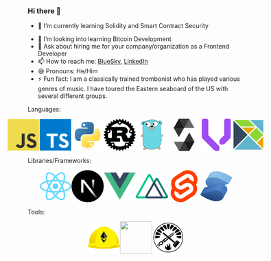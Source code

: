 ### Hi there 👋

<!-- 🔭 I’m currently working on -->
- 🌱 I’m currently learning Solidity and Smart Contract Security
<!-- - 👯 I’m looking to collaborate on ... -->
- 🤔 I’m looking into learning Bitcoin Development
- 💬 Ask about hiring me for your company/organization as a Frontend Developer
- 📫 How to reach me: [BlueSky](https://bsky.app/profile/absurdistdev.bsky.social), [LinkedIn](https://www.linkedin.com/in/douglas-campbell-dev)
- 😄 Pronouns: He/Him
- ⚡ Fun fact: I am a classically trained trombonist who has played various genres of music.  I have toured the Eastern seaboard of the US with several different groups.

Languages:
<div style="display:flex; flex-direction: row; justify-content: center;">
  <img style="width: 75px; height: 75px;" src="https://raw.githubusercontent.com/devicons/devicon/master/icons/javascript/javascript-original.svg">
  <img style="width: 75px; height: 75px;" src="https://raw.githubusercontent.com/devicons/devicon/master/icons/typescript/typescript-original.svg">
  <img style="width: 75px; height: 75px;" src="https://raw.githubusercontent.com/devicons/devicon/master/icons/python/python-original.svg">
  <img style="width: 75px; height: 75px;" src="https://raw.githubusercontent.com/devicons/devicon/master/icons/rust/rust-original.svg">
  <img style="width: 75px; height: 75px;" src="https://raw.githubusercontent.com/devicons/devicon/master/icons/go/go-original.svg">
  <img style="width: 75px; height: 75px;" src="https://raw.githubusercontent.com/devicons/devicon/refs/heads/master/icons/solidity/solidity-original.svg">
  <img style="width: 75px; height: 75px;" src="https://raw.githubusercontent.com/devicons/devicon/refs/heads/master/icons/vyper/vyper-original.svg">
  <img style="width: 75px; height: 75px;" src="https://raw.githubusercontent.com/devicons/devicon/refs/heads/master/icons/elm/elm-original.svg">
</div>

Libraries/Frameworks:
<div style="display:flex; flex-direction: row; justify-content: center;">
  <img style="width: 75px; height: 75px;" src="https://raw.githubusercontent.com/devicons/devicon/master/icons/react/react-original.svg">
  <img style="width: 75px; height: 75px;" src="https://raw.githubusercontent.com/devicons/devicon/refs/heads/master/icons/nextjs/nextjs-original.svg">
  <img style="width: 75px; height: 75px;" src="https://raw.githubusercontent.com/devicons/devicon/master/icons/vuejs/vuejs-original.svg">
  <img style="width: 75px; height: 75px;" src="https://raw.githubusercontent.com/devicons/devicon/refs/heads/master/icons/nuxtjs/nuxtjs-original.svg">
  <img style="width: 75px; height: 75px;" src="https://github.com/devicons/devicon/blob/master/icons/svelte/svelte-original.svg">
  <img style="width: 75px; height: 75px;" src="https://github.com/devicons/devicon/blob/master/icons/solidjs/solidjs-original.svg">
</div>

Tools:
<div style="display:flex; flex-direction: row; justify-content: center;">
  <img style="width: 75px; height: 75px;" src="https://raw.githubusercontent.com/devicons/devicon/refs/heads/master/icons/hardhat/hardhat-original.svg">
  <!-- <img style="width: 75px; height: 75px;" src="https://images.seeklogo.com/logo-png/42/1/ethers-logo-png_seeklogo-426721.png?v=1957182601377694464"> -->
  <img style="width: 75px; height: 75px;" src="https://upload.wikimedia.org/wikipedia/commons/1/18/Ipfs-logo-1024-ice-text.png">
  <img style="width: 75px; height: 75px;" src="https://github.com/foundry-rs/foundry/blob/master/.github/logo.png?raw=true">
</div>

